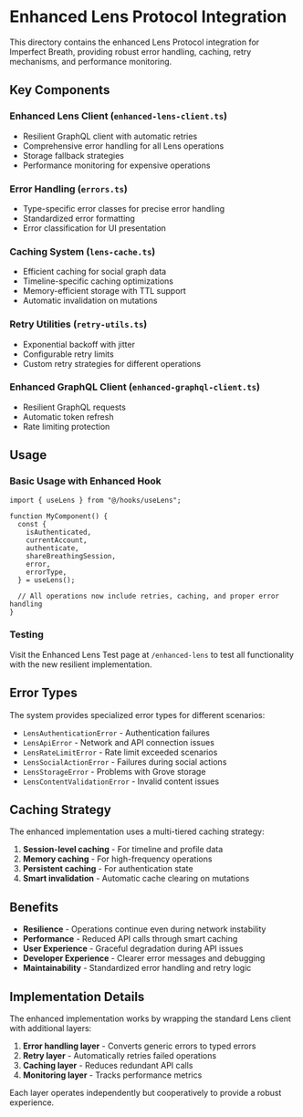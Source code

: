 # Enhanced Lens Protocol Integration

This directory contains the enhanced Lens Protocol integration for Imperfect Breath, providing robust error handling, caching, retry mechanisms, and performance monitoring.

## Key Components

### Enhanced Lens Client (`enhanced-lens-client.ts`)

- Resilient GraphQL client with automatic retries
- Comprehensive error handling for all Lens operations
- Storage fallback strategies
- Performance monitoring for expensive operations

### Error Handling (`errors.ts`)

- Type-specific error classes for precise error handling
- Standardized error formatting
- Error classification for UI presentation

### Caching System (`lens-cache.ts`)

- Efficient caching for social graph data
- Timeline-specific caching optimizations
- Memory-efficient storage with TTL support
- Automatic invalidation on mutations

### Retry Utilities (`retry-utils.ts`)

- Exponential backoff with jitter
- Configurable retry limits
- Custom retry strategies for different operations

### Enhanced GraphQL Client (`enhanced-graphql-client.ts`)

- Resilient GraphQL requests
- Automatic token refresh
- Rate limiting protection

## Usage

### Basic Usage with Enhanced Hook

```tsx
import { useLens } from "@/hooks/useLens";

function MyComponent() {
  const {
    isAuthenticated,
    currentAccount,
    authenticate,
    shareBreathingSession,
    error,
    errorType,
  } = useLens();

  // All operations now include retries, caching, and proper error handling
}
```

### Testing

Visit the Enhanced Lens Test page at `/enhanced-lens` to test all functionality with the new resilient implementation.

## Error Types

The system provides specialized error types for different scenarios:

- `LensAuthenticationError` - Authentication failures
- `LensApiError` - Network and API connection issues
- `LensRateLimitError` - Rate limit exceeded scenarios
- `LensSocialActionError` - Failures during social actions
- `LensStorageError` - Problems with Grove storage
- `LensContentValidationError` - Invalid content issues

## Caching Strategy

The enhanced implementation uses a multi-tiered caching strategy:

1. **Session-level caching** - For timeline and profile data
2. **Memory caching** - For high-frequency operations
3. **Persistent caching** - For authentication state
4. **Smart invalidation** - Automatic cache clearing on mutations

## Benefits

- **Resilience** - Operations continue even during network instability
- **Performance** - Reduced API calls through smart caching
- **User Experience** - Graceful degradation during API issues
- **Developer Experience** - Clearer error messages and debugging
- **Maintainability** - Standardized error handling and retry logic

## Implementation Details

The enhanced implementation works by wrapping the standard Lens client with additional layers:

1. **Error handling layer** - Converts generic errors to typed errors
2. **Retry layer** - Automatically retries failed operations
3. **Caching layer** - Reduces redundant API calls
4. **Monitoring layer** - Tracks performance metrics

Each layer operates independently but cooperatively to provide a robust experience.
